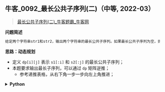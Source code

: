 ## 牛客_0092_最长公共子序列(二)（中等, 2022-03）
<!--
{
    "category": ["动态规划", "经典"],
    "source": "牛客",
    "level": "中等",
    "number": "0092",
    "name": "最长公共子序列(二)",
    "company": []
}
-->

> [最长公共子序列(二)_牛客题霸_牛客网](https://www.nowcoder.com/practice/6d29638c85bb4ffd80c020fe244baf11)

<summary><b>问题简述</b></summary>

```txt
给定两个字符串str1和str2，输出两个字符串的最长公共子序列。如果最长公共子序列为空，则返回"-1"。目前给出的数据，仅仅会存在一个最长的公共子序列。
```

<!-- 
<details><summary><b>详细描述</b></summary>

```txt
```

</details>
-->


<!-- <div align="center"><img src="../../../_assets/xxx.png" height="300" /></div> -->

<summary><b>思路：动态规划</b></summary>

- 定义 `dp[i][j]` 表示 `s1[:i]` 和 `s2[:j]` 的最长公共子序列；
- 本题要求输出最长子序列，可以通过 `dp` 矩阵逆推；
    - 参考递推表格，从右下角一步一步向左上角推进；

<details><summary><b>Python</b></summary>

```python
class Solution:
    def LCS(self , s1: str, s2: str) -> str:
        
        m, n = len(s1), len(s2)
        dp = [[0] * (n + 1) for _ in range(m + 1)]
        
        for i in range(1, m + 1):
            for j in range(1, n + 1):
                # r1 = dp[i - 1][j]
                # r2 = dp[i][j - 1]
                # r3 = dp[i - 1][j - 1] + int(s1[i - 1] == s2[j - 1])
                # dp[i][j] = max(r1, r2, r3)
                
                # 推荐下面的写法
                # 表明 dp[i - 1][j] 和 dp[i][j - 1] 至多比 dp[i][j - 1] 大 1
                if s1[i - 1] == s2[j - 1]:
                    dp[i][j] = dp[i - 1][j - 1] + 1
                else:
                    dp[i][j] = max(dp[i - 1][j], dp[i][j - 1])
        
        ret = []
        i, j = m, n
        while i > 0 and j > 0:
            if s1[i - 1] == s2[j - 1]:
                ret.append(s1[i - 1])
                i -= 1
                j -= 1
            else: 
                # 因为题目说明只有一个解，所以其实不会存在 dp[i - 1][j] == dp[i][j - 1] 的情况；
                # 换言之，如果存在 dp[i - 1][j] == dp[i][j - 1]，即有多组解；
                if dp[i - 1][j] > dp[i][j - 1]:  
                    i -= 1
                else:
                    j -= 1
        
        ret = ''.join(ret[::-1])  # 逆序
        return ret if ret else '-1'
```

</details>


